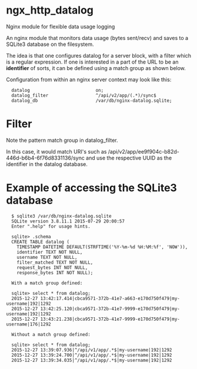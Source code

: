 # ngx_http_datalog
Nginx module for flexible data usage logging

An nginx module that monitors data usage (bytes sent/recv) and saves
to a SQLite3 database on the filesystem.

The idea is that one configures datalog for a server block, with a filter
which is a regular expression. If one is interested in a part of the URL to be
an **identifier** of sorts, it can be defined using a match group as shown below.
 
Configuration from within an nginx server context may look like this:

      datalog                         on;
      datalog_filter                  ^/api/v2/app/(.*)/sync$
      datalog_db                      /var/db/nginx-datalog.sqlite;

# Filter
Note the pattern match group in datalog_filter. 

In this case, it would match URI's such as /api/v2/app/ee9f904c-b82d-446d-b6b4-6f76d8331136/sync 
and use the respective UUID as the identifier in the datalog database. 

# Example of accessing the SQLite3 database
      $ sqlite3 /var/db/nginx-datalog.sqlite
      SQLite version 3.8.11.1 2015-07-29 20:00:57
      Enter ".help" for usage hints.

      sqlite> .schema
      CREATE TABLE datalog (
        TIMESTAMP DATETIME DEFAULT(STRFTIME('%Y-%m-%d %H:%M:%f', 'NOW')), 
        identifier TEXT NOT NULL, 
        username TEXT NOT NULL, 
        filter_matched TEXT NOT NULL, 
        request_bytes INT NOT NULL, 
        response_bytes INT NOT NULL);

      With a match group defined:

      sqlite> select * from datalog;
      2015-12-27 13:42:17.414|cbca9571-372b-41e7-a663-e170d750f479|my-username|192|1292
      2015-12-27 13:42:25.120|cbca9571-372b-41e7-9999-e170d750f479|my-username|192|1292
      2015-12-27 13:43:21.238|cbca9571-372b-41e7-9999-e170d750f479|my-username|176|1292
        
      Without a match group defined:

      sqlite> select * from datalog;
      2015-12-27 13:39:07.936|^/api/v1/app/.*$|my-username|192|1292
      2015-12-27 13:39:24.700|^/api/v1/app/.*$|my-username|192|1292
      2015-12-27 13:39:34.035|^/api/v1/app/.*$|my-username|192|1292

